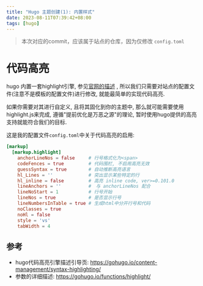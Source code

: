 ```yaml
---
title: "Hugo 主题创建(1): 内置样式"
date: 2023-08-11T07:39:42+08:00
tags: [hugo]
---
```


> 本次对应的commit，应该属于站点的仓库，因为仅修改 `config.toml`

# 代码高亮
hugo 内置一套highlight引擎, 参见[官网的描述](https://gohugo.io/content-management/syntax-highlighting/)
, 所以我们只需要对站点的配置文件(注意不是模板的配置文件)进行修改, 就能最简单的实现代码高亮.

如果你需要对其进行自定义, 且将其固化到你的主题中, 那么就可能需要使用highlight.js来完成,
遵循"提前优化是万恶之源"的理论, 暂时使用hugo提供的高亮支持就能符合我们的目标.

这是我的配置文件`config.toml`中关于代码高亮的启用:
```toml
[markup]
  [markup.highlight]
    anchorLineNos = false     # 行号格式化为<span>
    codeFences = true         # 代码围栏, 不启用高亮无效
    guessSyntax = true        # 自动推断高亮语言
    hl_Lines = ''             # 突出显示某些特定的行
    hl_inline = false         # 高亮 inline code, ver>=0.101.0
    lineAnchors = ''          #　与 anchorLineNos 配合
    lineNoStart = 1           # 行号开始
    lineNos = true            # 是否显示行号
    lineNumbersInTable = true # 生成html中分开行号和代码
    noClasses = true          
    noHl = false
    style = 'vs'
    tabWidth = 4
```


## 参考
- hugo代码高亮引擎描述引导页: https://gohugo.io/content-management/syntax-highlighting/
- 参数的详细描述: https://gohugo.io/functions/highlight/